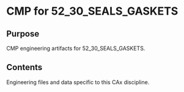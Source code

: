 # CMP for 52_30_SEALS_GASKETS

## Purpose
CMP engineering artifacts for 52_30_SEALS_GASKETS.

## Contents
Engineering files and data specific to this CAx discipline.
